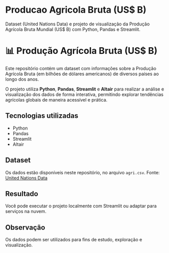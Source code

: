 # Producao Agricola Bruta (US$ B)
Dataset (United Nations Data) e projeto de visualização da Produção Agrícola Bruta Mundial (US$ B) com Python, Pandas e Streamlit.


# 📊 Produção Agrícola Bruta (US$ B)

Este repositório contém um dataset com informações sobre a Produção Agrícola Bruta (em bilhões de dólares americanos) de diversos países ao longo dos anos.

O projeto utiliza **Python**, **Pandas**, **Streamlit** e **Altair** para realizar a análise e visualização dos dados de forma interativa, permitindo explorar tendências agrícolas globais de maneira acessível e prática.

## Tecnologias utilizadas
- Python
- Pandas
- Streamlit
- Altair

## Dataset
Os dados estão disponíveis neste repositório, no arquivo `agri.csv`. Fonte: [United Nations Data](https://data.un.org/) 

## Resultado
Você pode executar o projeto localmente com Streamlit ou adaptar para serviços na nuvem.

## Observação
Os dados podem ser utilizados para fins de estudo, exploração e visualização.
